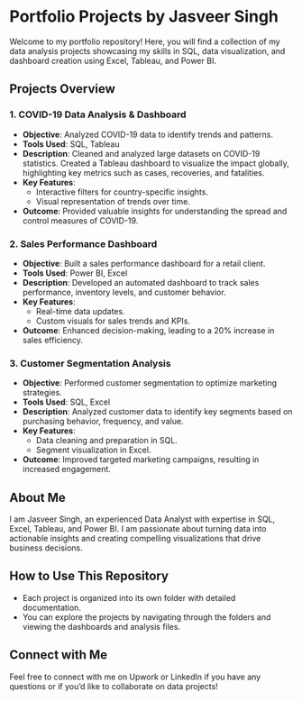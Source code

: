 # Portfolio Projects by Jasveer Singh

Welcome to my portfolio repository! Here, you will find a collection of my data analysis projects showcasing my skills in SQL, data visualization, and dashboard creation using Excel, Tableau, and Power BI.

## Projects Overview

### 1. COVID-19 Data Analysis & Dashboard
- **Objective**: Analyzed COVID-19 data to identify trends and patterns.
- **Tools Used**: SQL, Tableau
- **Description**: Cleaned and analyzed large datasets on COVID-19 statistics. Created a Tableau dashboard to visualize the impact globally, highlighting key metrics such as cases, recoveries, and fatalities.
- **Key Features**:
  - Interactive filters for country-specific insights.
  - Visual representation of trends over time.
- **Outcome**: Provided valuable insights for understanding the spread and control measures of COVID-19.

### 2. Sales Performance Dashboard
- **Objective**: Built a sales performance dashboard for a retail client.
- **Tools Used**: Power BI, Excel
- **Description**: Developed an automated dashboard to track sales performance, inventory levels, and customer behavior.
- **Key Features**:
  - Real-time data updates.
  - Custom visuals for sales trends and KPIs.
- **Outcome**: Enhanced decision-making, leading to a 20% increase in sales efficiency.

### 3. Customer Segmentation Analysis
- **Objective**: Performed customer segmentation to optimize marketing strategies.
- **Tools Used**: SQL, Excel
- **Description**: Analyzed customer data to identify key segments based on purchasing behavior, frequency, and value.
- **Key Features**:
  - Data cleaning and preparation in SQL.
  - Segment visualization in Excel.
- **Outcome**: Improved targeted marketing campaigns, resulting in increased engagement.

## About Me
I am Jasveer Singh, an experienced Data Analyst with expertise in SQL, Excel, Tableau, and Power BI. I am passionate about turning data into actionable insights and creating compelling visualizations that drive business decisions.

## How to Use This Repository
- Each project is organized into its own folder with detailed documentation.
- You can explore the projects by navigating through the folders and viewing the dashboards and analysis files.

## Connect with Me
Feel free to connect with me on Upwork or LinkedIn if you have any questions or if you’d like to collaborate on data projects!

